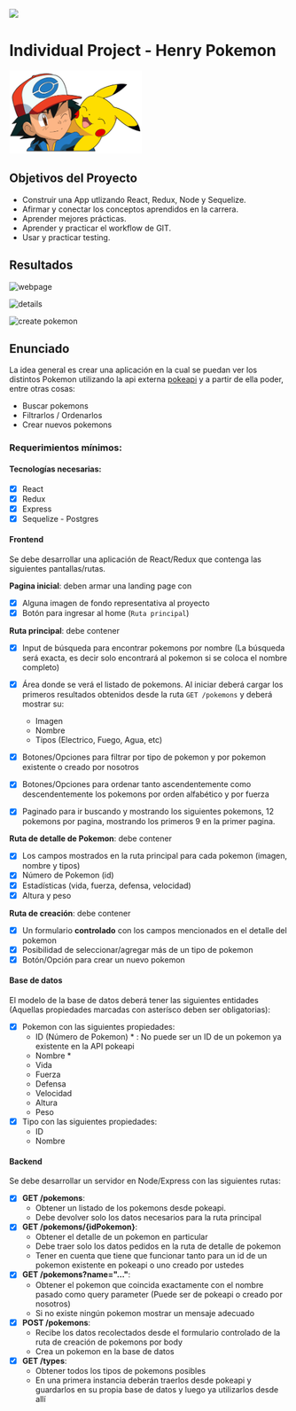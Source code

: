 <p align='left'>
    <img src='https://static.wixstatic.com/media/85087f_0d84cbeaeb824fca8f7ff18d7c9eaafd~mv2.png/v1/fill/w_160,h_30,al_c,q_85,usm_0.66_1.00_0.01/Logo_completo_Color_1PNG.webp' </img>
</p>

# Individual Project - Henry Pokemon

<p align="left">
  <img height="150" src="./pokemon.png" />
</p>

## Objetivos del Proyecto

- Construir una App utlizando React, Redux, Node y Sequelize.
- Afirmar y conectar los conceptos aprendidos en la carrera.
- Aprender mejores prácticas.
- Aprender y practicar el workflow de GIT.
- Usar y practicar testing.

## Resultados

![webpage](https://user-images.githubusercontent.com/85038226/139119482-07547852-6a48-49b7-97de-e76735b1621d.png)

![details](https://user-images.githubusercontent.com/85038226/139119646-a4a5b09e-0601-4a93-ac25-27462af188b8.png)

![create pokemon](https://user-images.githubusercontent.com/85038226/139119921-ce0ad835-7529-47dc-a7dc-251fab2c6a2f.png)



## Enunciado

La idea general es crear una aplicación en la cual se puedan ver los distintos Pokemon utilizando la api externa [pokeapi](https://pokeapi.co/) y a partir de ella poder, entre otras cosas:

  - Buscar pokemons
  - Filtrarlos / Ordenarlos
  - Crear nuevos pokemons


### Requerimientos mínimos:


#### Tecnologías necesarias:
- [X] React
- [X] Redux
- [X] Express
- [X] Sequelize - Postgres

#### Frontend

Se debe desarrollar una aplicación de React/Redux que contenga las siguientes pantallas/rutas.

__Pagina inicial__: deben armar una landing page con
- [X] Alguna imagen de fondo representativa al proyecto
- [X] Botón para ingresar al home (`Ruta principal`)

__Ruta principal__: debe contener
- [X] Input de búsqueda para encontrar pokemons por nombre (La búsqueda será exacta, es decir solo encontrará al pokemon si se coloca el nombre completo)
- [X] Área donde se verá el listado de pokemons. Al iniciar deberá cargar los primeros resultados obtenidos desde la ruta `GET /pokemons` y deberá mostrar su:
  - Imagen
  - Nombre
  - Tipos (Electrico, Fuego, Agua, etc)
- [X] Botones/Opciones para filtrar por tipo de pokemon y por pokemon existente o creado por nosotros
- [X] Botones/Opciones para ordenar tanto ascendentemente como descendentemente los pokemons por orden alfabético y por fuerza
- [X] Paginado para ir buscando y mostrando los siguientes pokemons, 12 pokemons por pagina, mostrando los primeros 9 en la primer pagina.


__Ruta de detalle de Pokemon__: debe contener
- [X] Los campos mostrados en la ruta principal para cada pokemon (imagen, nombre y tipos)
- [X] Número de Pokemon (id)
- [X] Estadísticas (vida, fuerza, defensa, velocidad)
- [X] Altura y peso

__Ruta de creación__: debe contener
- [X] Un formulario __controlado__ con los campos mencionados en el detalle del pokemon
- [X] Posibilidad de seleccionar/agregar más de un tipo de pokemon
- [X] Botón/Opción para crear un nuevo pokemon

#### Base de datos

El modelo de la base de datos deberá tener las siguientes entidades (Aquellas propiedades marcadas con asterísco deben ser obligatorias):

- [X] Pokemon con las siguientes propiedades:
  - ID (Número de Pokemon) * : No puede ser un ID de un pokemon ya existente en la API pokeapi
  - Nombre *
  - Vida
  - Fuerza
  - Defensa
  - Velocidad
  - Altura
  - Peso
- [X] Tipo con las siguientes propiedades:
  - ID
  - Nombre

#### Backend

Se debe desarrollar un servidor en Node/Express con las siguientes rutas:

- [X] __GET /pokemons__:
  - Obtener un listado de los pokemons desde pokeapi.
  - Debe devolver solo los datos necesarios para la ruta principal
- [X] __GET /pokemons/{idPokemon}__:
  - Obtener el detalle de un pokemon en particular
  - Debe traer solo los datos pedidos en la ruta de detalle de pokemon
  - Tener en cuenta que tiene que funcionar tanto para un id de un pokemon existente en pokeapi o uno creado por ustedes
- [X] __GET /pokemons?name="..."__:
  - Obtener el pokemon que coincida exactamente con el nombre pasado como query parameter (Puede ser de pokeapi o creado por nosotros)
  - Si no existe ningún pokemon mostrar un mensaje adecuado
- [X] __POST /pokemons__:
  - Recibe los datos recolectados desde el formulario controlado de la ruta de creación de pokemons por body
  - Crea un pokemon en la base de datos
- [X] __GET /types__:
  - Obtener todos los tipos de pokemons posibles
  - En una primera instancia deberán traerlos desde pokeapi y guardarlos en su propia base de datos y luego ya utilizarlos desde allí

